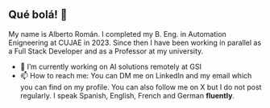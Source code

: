 ## Qué bolá! 👋

My name is Alberto Román. I completed my B. Eng. in Automation Enigneering at CUJAE in 2023. Since then I have been working in parallel as a Full Stack Developer and as a Professor at my university.

 - 🔭 I’m currently working on AI solutions remotely at GSI 
 - 📫 How to reach me: You can DM me on LinkedIn and my email which you can find on my profile. You can also follow me on X but I do not post regularly. I speak Spanish, English, French and German **fluently**.
<!--
**rralbertoroman/rralbertoroman** is a ✨ _special_ ✨ repository because its `README.md` (this file) appears on your GitHub profile.

Here are some ideas to get you started:

- 🔭 I’m currently working on ...
- 🌱 I’m currently learning ...
- 👯 I’m looking to collaborate on ...
- 🤔 I’m looking for help with ...
- 💬 Ask me about ...
- 📫 How to reach me: ...
- 😄 Pronouns: ...
- ⚡ Fun fact: ...
-->
